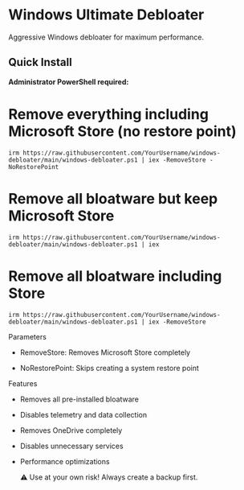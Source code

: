 # Windows Ultimate Debloater

Aggressive Windows debloater for maximum performance.

## Quick Install

**Administrator PowerShell required:**

# Remove everything including Microsoft Store (no restore point)
    irm https://raw.githubusercontent.com/YourUsername/windows-debloater/main/windows-debloater.ps1 | iex -RemoveStore -NoRestorePoint

# Remove all bloatware but keep Microsoft Store
    irm https://raw.githubusercontent.com/YourUsername/windows-debloater/main/windows-debloater.ps1 | iex

# Remove all bloatware including Store
    irm https://raw.githubusercontent.com/YourUsername/windows-debloater/main/windows-debloater.ps1 | iex -RemoveStore

Parameters

  - RemoveStore: Removes Microsoft Store completely

  - NoRestorePoint: Skips creating a system restore point

Features

  - Removes all pre-installed bloatware

  - Disables telemetry and data collection

  - Removes OneDrive completely

  - Disables unnecessary services

  - Performance optimizations


    ⚠️ Use at your own risk! Always create a backup first.
